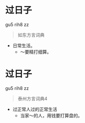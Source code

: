 # 过日子
gu5 rih8 zz
> 如东方言词典
- 日常生活。
  - ～要精打细算。

# 过日子
gu5 rih8 zz
> 泰州方言词典4
- 过正常人过的正常生活
  - 当家～的人，用钱要打算盘的。

